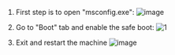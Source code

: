 1. First step is to open "msconfig.exe":
![image](https://user-images.githubusercontent.com/48615614/127127386-3755b784-6748-49ca-b5c8-f7da0690ef8e.png)

2. Go to "Boot" tab and enable the safe boot:
![1](https://user-images.githubusercontent.com/48615614/127128118-bfc1051f-d6b3-4960-a163-d2d22506aec5.png)

3. Exit and restart the machine
![image](https://user-images.githubusercontent.com/48615614/127129842-b728dad1-7aa5-424d-8b1d-1d709db493b6.png)

